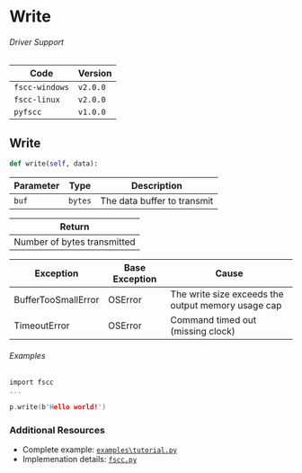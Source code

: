 # Write


###### Driver Support
| Code           | Version
| -------------- | --------
| `fscc-windows` | `v2.0.0` 
| `fscc-linux`   | `v2.0.0` 
| `pyfscc`       | `v1.0.0`


## Write
```python
def write(self, data):
```

| Parameter    | Type    | Description
| ------------ | ------- | ---------------------------
| `buf`        | `bytes` | The data buffer to transmit

| Return
| ---------------------------
| Number of bytes transmitted

| Exception           | Base Exception | Cause
| ------------------- | -------------- | --------------------------------------------------
| BufferTooSmallError | OSError        | The write size exceeds the output memory usage cap
| TimeoutError        | OSError        | Command timed out (missing clock)

###### Examples
```c
import fscc
...

p.write(b'Hello world!')
```


### Additional Resources
- Complete example: [`examples\tutorial.py`](https://github.com/commtech/pyfscc/blob/master/examples/tutorial.py)
- Implemenation details: [`fscc.py`](https://github.com/commtech/pyfscc/blob/master/fscc.py)
